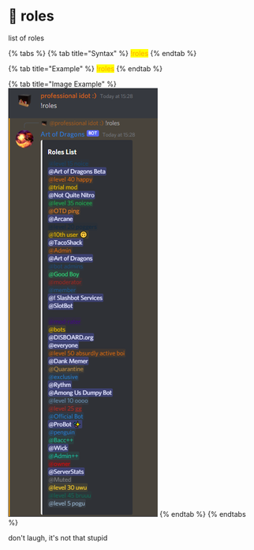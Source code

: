# 📜 roles

list of roles

{% tabs %}
{% tab title="Syntax" %}
<mark style="color:orange;">!roles</mark>
{% endtab %}

{% tab title="Example" %}
<mark style="color:orange;">!roles</mark>
{% endtab %}

{% tab title="Image Example" %}
![](<../.gitbook/assets/image (20).png>)
{% endtab %}
{% endtabs %}

don't laugh, it's not that stupid

